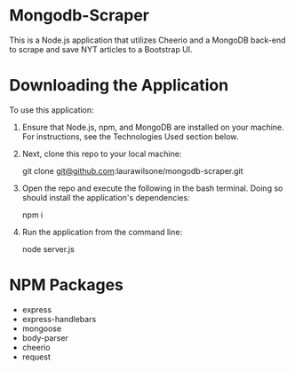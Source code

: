 # Mongodb-Scraper

This is a Node.js application that utilizes Cheerio and a MongoDB back-end to scrape and save NYT articles to a Bootstrap UI.

# Downloading the Application
To use this application:

1. Ensure that Node.js, npm, and MongoDB are installed on your machine. For instructions, see the Technologies Used section below.

2. Next, clone this repo to your local machine:

    git clone git@github.com:laurawilsone/mongodb-scraper.git

3. Open the repo and execute the following in the bash terminal. Doing so should install the application's dependencies:

    npm i

4. Run the application from the command line:

    node server.js

# NPM Packages
- express
- express-handlebars
- mongoose
- body-parser
- cheerio
- request

